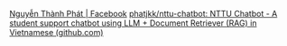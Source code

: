 [Nguyễn Thành Phát | Facebook](https://www.facebook.com/groups/257768141347267/user/100012552881729/)
[phatjkk/nttu-chatbot: NTTU Chatbot - A student support chatbot using LLM + Document Retriever (RAG) in Vietnamese (github.com)](https://github.com/phatjkk/nttu-chatbot?fbclid=IwY2xjawFyxglleHRuA2FlbQIxMAABHe_opzCslIaoQANXYyHXy4bP4VbLIyjFcFSNA-3gT0vEV5In4HNxff77ZA_aem_p002CRWJME7A4IzF5wjK7A)